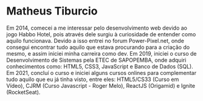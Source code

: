# Matheus Tiburcio

Em 2014, comecei a me interessar pelo desenvolvimento web devido ao jogo Habbo Hotel, pois através dele surgiu à curiosidade de entender como aquilo funcionava. Devido a isso entrei no forum Power-Pixel.net, onde consegui encontrar tudo aquilo que estava procurando para a criação do mesmo, e assim iniciei minha carreira como dev. Em 2019, iniciei o curso de Desenvolvimento de Sistemas pela ETEC de SAPOPEMBA, onde adquiri conhecimentos como: HTML5, CSS3, JavaScript e Banco de Dados (SQL). Em 2021, concluí o curso e iniciei alguns cursos onlines para complementar tudo aquilo que eu já tinha visto, entre eles: HTML5/CS33 (Curso em Vídeo), CJRM (Curso Javascript - Roger Melo), ReactJS (Origamid) e Ignite (RocketSeat).
